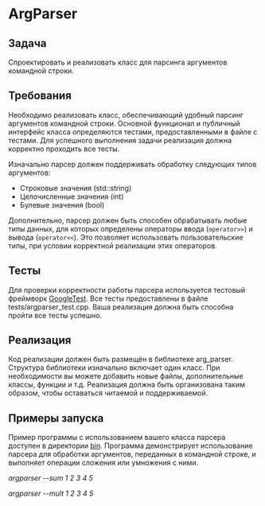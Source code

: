 # ArgParser

## Задача

Спроектировать и реализовать класс для парсинга аргументов командной строки.

## Требования

Необходимо реализовать класс, обеспечивающий удобный парсинг аргументов командной строки. Основной функционал и
публичный интерфейс класса определяются тестами, предоставленными в файле с тестами. Для успешного выполнения задачи
реализация должна корректно проходить все тесты.

Изначально парсер должен поддерживать обработку следующих типов аргументов:

- Строковые значения (std::string)
- Целочисленные значения (int)
- Булевые значения (bool)

Дополнительно, парсер должен быть способен обрабатывать любые типы данных, для которых определены операторы ввода
(```operator>>```) и вывода (```operator<<```). Это позволяет использовать пользовательские типы, при условии корректной
реализации этих операторов.

## Тесты

Для проверки корректности работы парсера используется тестовый
фреймворк [GoogleTest](https://google.github.io/googletest/). Все тесты предоставлены в файле
tests/argparser_test.cpp. Ваша реализация должна быть способна пройти все тесты успешно.

## Реализация

Код реализации должен быть размещён в библиотеке arg_parser.
Структура библиотеки изначально включает один класс. При необходимости вы можете добавить новые файлы, дополнительные
классы, функции и т.д. Реализация должна быть организована таким образом, чтобы оставаться читаемой и поддерживаемой.

## Примеры запуска

Пример программы с использованием вашего класса парсера доступен в директории [bin](bin/main.cpp).
Программа демонстрирует использование парсера для обработки аргументов, переданных в командной строке, и выполняет
операции сложения или умножения с ними.

*argparser --sum 1 2 3 4 5*

*argparser --mult 1 2 3 4 5*
